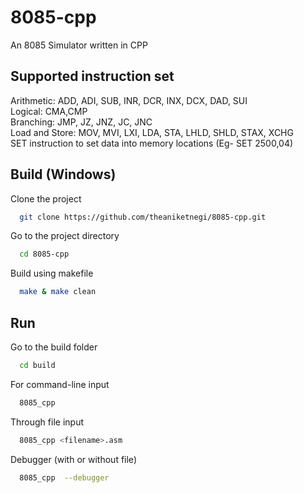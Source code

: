 # 8085-cpp
An 8085 Simulator written in CPP

## Supported instruction set
Arithmetic: ADD, ADI, SUB, INR, DCR, INX, DCX, DAD, SUI<br>
Logical: CMA,CMP<br>
Branching: JMP, JZ, JNZ, JC, JNC<br>
Load and Store: MOV, MVI, LXI, LDA, STA, LHLD, SHLD, STAX, XCHG<br>
SET instruction to set data into memory locations (Eg- SET 2500,04)

## Build (Windows)

Clone the project

```bash
  git clone https://github.com/theaniketnegi/8085-cpp.git
```

Go to the project directory

```bash
  cd 8085-cpp
```

Build using makefile

```bash
  make & make clean
```

## Run

Go to the build folder
```bash
  cd build
```

For command-line input
```bash
  8085_cpp
```

Through file input
```bash
  8085_cpp <filename>.asm
```

Debugger (with or without file)
```bash
  8085_cpp  --debugger
```
